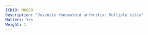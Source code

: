 ```yaml
---
ICD10: M0800
Description: "Juvenile rheumatoid arthritis: Multiple sites"
Matters: Yes
Weight: 1
---
```

